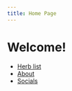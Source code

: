 ```yaml
---
title: Home Page
---
```

<h1> Welcome! </h1>

<body>
<nav>
<ul>
<li>
<a href="https://keisukehere.github.io/harb-dictionary/herbs/Herb-list">Herb list</a>
</li>
<li>
<a href="https://keisukehere.github.io/harb-dictionary/index---about">About</a>
</li>
<li>
<a href="https://keisukehere.github.io/harb-dictionary/index---Socials">Socials</a>
</li>
</ul>
</nav>
</body>
